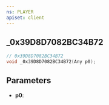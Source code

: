 ```yaml
---
ns: PLAYER
apiset: client
---
```

## _0x39D8D7082BC34B72

```c
// 0x39D8D7082BC34B72
void _0x39D8D7082BC34B72(Any p0);
```


## Parameters
* **p0**:



